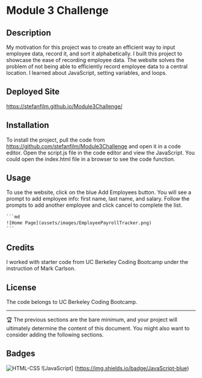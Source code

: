 # Module 3 Challenge

## Description

My motivation for this project was to create an efficient way to input employee data, record it, and sort it alphabetically. I built this project to showcase the ease of recording employee data. The website solves the problem of not being able to efficiently record employee data to a central location. I learned about JavaScript, setting variables, and loops. 

## Deployed Site

https://stefanfilm.github.io/Module3Challenge/

## Installation

To install the project, pull the code from https://github.com/stefanfilm/Module3Challenge and open it in a code editor. Open the script.js file in the code editor and view the JavaScript. You could open the index.html file in a browser to see the code function.

## Usage

To use the website, click on the blue Add Employees button. You will see a prompt to add employee info: first name, last name, and salary. Follow the prompts to add another employee and click cancel to complete the list.

    ```md
    ![Home Page](assets/images/EmployeePayrollTracker.png)
    ```

## Credits

I worked with starter code from UC Berkeley Coding Bootcamp under the instruction of Mark Carlson. 

## License

The code belongs to UC Berkeley Coding Bootcamp. 

---

🏆 The previous sections are the bare minimum, and your project will ultimately determine the content of this document. You might also want to consider adding the following sections.

## Badges

![HTML-CSS](https://img.shields.io/badge/HTML-CSS-green)
![JavaScript] (https://img.shields.io/badge/JavaScript-blue)
